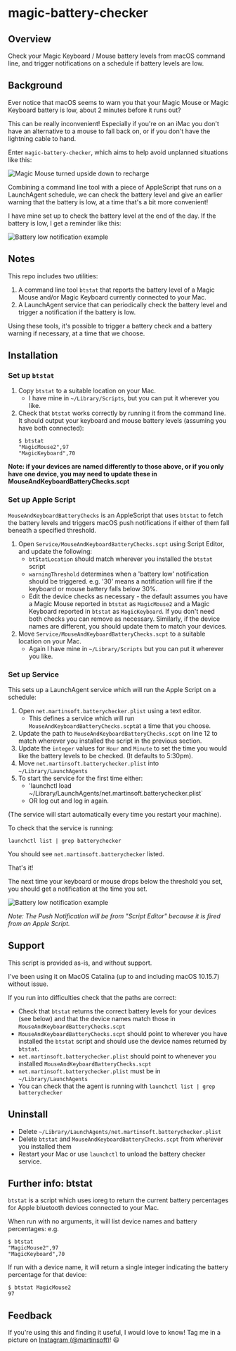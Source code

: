 # magic-battery-checker

## Overview 
Check your Magic Keyboard / Mouse battery levels from macOS command line, and trigger notifications on a schedule if battery levels are low.

## Background 
Ever notice that macOS seems to warn you that your Magic Mouse or Magic Keyboard battery is low, about 2 minutes before it runs out?

This can be really inconvenient! Especially if you're on an iMac you don't have an alternative to a mouse to fall back on, or if you don't have the lightning cable to hand.

Enter `magic-battery-checker`, which aims to help avoid unplanned situations like this: 

![Magic Mouse turned upside down to recharge](resources/magicmousefail.jpg)

  
Combining a command line tool with a piece of AppleScript that runs on a LaunchAgent schedule, we can check the battery level and give an earlier warning that the battery is low, at a time that's a bit more convenient! 

I have mine set up to check the battery level at the end of the day. If the battery is low, I get a reminder like this: 

![Battery low notification example](resources/example-notification.png)

  

## Notes
This repo includes two utilities:

1. A command line tool `btstat` that reports the battery level of a Magic Mouse and/or Magic Keyboard currently connected to your Mac.
2. A LaunchAgent service that can periodically check the battery level and trigger a notification if the battery is low.

Using these tools, it's possible to trigger a battery check and a battery warning if necessary, at a time that we choose.


## Installation

### Set up `btstat`
1. Copy `btstat` to a suitable location on your Mac. 
    * I have mine in `~/Library/Scripts`, but you can put it wherever you like.
2. Check that `btstat` works correctly by running it from the command line. It should output your keyboard and mouse battery levels (assuming you have both connected):
    ```
    $ btstat
    "MagicMouse2",97
    "MagicKeyboard",70
    ```
**Note: if your devices are named differently to those above, or if you only have one device, you may need to update these in MouseAndKeyboardBatteryChecks.scpt**

### Set up Apple Script
`MouseAndKeyboardBatteryChecks` is an AppleScript that uses `btstat` to fetch the battery levels and triggers macOS push notifications if either of them fall beneath a specified threshold.

1. Open `Service/MouseAndKeyboardBatteryChecks.scpt` using Script Editor, and update the following:
    * `btStatLocation` should match wherever you installed the `btstat` script
    * `warningThreshold` determines when a 'battery low' notification should be triggered. e.g. '30' means a notification will fire if the keyboard or mouse battery falls below 30%. 
    * Edit the device checks as necessary - the default assumes you have a Magic Mouse reported in `btstat` as `MagicMouse2` and a Magic Keyboard reported in `btstat` as `MagicKeyboard`. If you don't need both checks you can remove as necessary. Similarly, if the device names are different, you should update them to match your devices.
2. Move `Service/MouseAndKeyboardBatteryChecks.scpt` to a suitable location on your Mac. 
    * Again I have mine in `~/Library/Scripts` but you can put it wherever you like.

### Set up Service
This sets up a LaunchAgent service which will run the Apple Script on a schedule:
1. Open `net.martinsoft.batterychecker.plist` using a text editor. 
    * This defines a service which will run `MouseAndKeyboardBatteryChecks.scpt`at a time that you choose.
2. Update the path to `MouseAndKeyboardBatteryChecks.scpt` on line 12 to match wherever you installed the script in the previous section.
3. Update the `integer` values for `Hour` and `Minute` to set the time you would like the battery levels to be checked. (It defaults to 5:30pm).
4. Move `net.martinsoft.batterychecker.plist` into `~/Library/LaunchAgents`
5. To start the service for the first time either:
    * 'launchctl load ~/Library/LaunchAgents/net.martinsoft.batterychecker.plist`
    * OR log out and log in again. 

(The service will start automatically every time you restart your machine).
 
To check that the service is running: 
```
launchctl list | grep batterychecker
```
You should see `net.martinsoft.batterychecker` listed.


That's it!

The next time your keyboard or mouse drops below the threshold you set, you should get a notification at the time you set.

![Battery low notification example](resources/example-notification.png)

*Note: The Push Notification will be from "Script Editor" because it is fired from an Apple Script.*
 
## Support

This script is provided as-is, and without support. 

I've been using it on MacOS Catalina (up to and including macOS 10.15.7) without issue.

If you run into difficulties check that the paths are correct:
* Check that `btstat` returns the correct battery levels for your devices (see below) and that the device names match those in `MouseAndKeyboardBatteryChecks.scpt`
* `MouseAndKeyboardBatteryChecks.scpt` should point to wherever you have installed the `btstat` script and should use the device names returned by `btstat`.
* `net.martinsoft.batterychecker.plist` should point to whenever you installed `MouseAndKeyboardBatteryChecks.scpt`
* `net.martinsoft.batterychecker.plist` must be in `~/Library/LaunchAgents`
* You can check that the agent is running with `launchctl list | grep batterychecker`


## Uninstall
* Delete `~/Library/LaunchAgents/net.martinsoft.batterychecker.plist`
* Delete `btstat` and `MouseAndKeyboardBatteryChecks.scpt` from wherever you installed them
* Restart your Mac or use `launchctl` to unload the battery checker service.

## Further info: btstat

`btstat` is a script which uses ioreg to return the current battery percentages for Apple bluetooth devices connected to your Mac.

When run with no arguments, it will list device names and battery percentages: e.g. 
```
$ btstat
"MagicMouse2",97
"MagicKeyboard",70
```

If run with a device name, it will return a single integer indicating the battery percentage for that device:
```
$ btstat MagicMouse2
97
```


## Feedback

If you're using this and finding it useful, I would love to know! 
Tag me in a picture on [Instagram (@martinsoft)](https://instagram.com/martinsoft)! 😃

